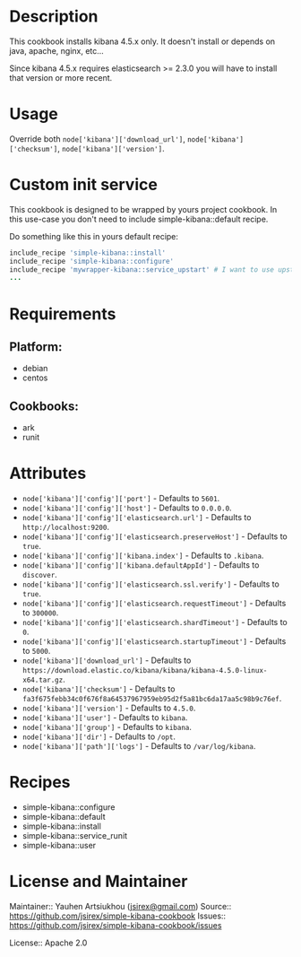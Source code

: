 # Description

This cookbook installs kibana 4.5.x only.
It doesn't install or depends on java, apache, nginx, etc...

Since kibana 4.5.x requires elasticsearch >= 2.3.0 you will have to install that version or more recent.

# Usage

Override both `node['kibana']['download_url']`, `node['kibana']['checksum']`, `node['kibana']['version']`.

# Custom init service

This cookbook is designed to be wrapped by yours project cookbook.
In this use-case you don't need to include simple-kibana::default recipe.

Do something like this in yours default recipe:

```ruby
include_recipe 'simple-kibana::install'
include_recipe 'simple-kibana::configure'
include_recipe 'mywrapper-kibana::service_upstart' # I want to use upstart
...
```

# Requirements

## Platform:

* debian
* centos

## Cookbooks:

* ark
* runit

# Attributes

* `node['kibana']['config']['port']` -  Defaults to `5601`.
* `node['kibana']['config']['host']` -  Defaults to `0.0.0.0`.
* `node['kibana']['config']['elasticsearch.url']` -  Defaults to `http://localhost:9200`.
* `node['kibana']['config']['elasticsearch.preserveHost']` -  Defaults to `true`.
* `node['kibana']['config']['kibana.index']` -  Defaults to `.kibana`.
* `node['kibana']['config']['kibana.defaultAppId']` -  Defaults to `discover`.
* `node['kibana']['config']['elasticsearch.ssl.verify']` -  Defaults to `true`.
* `node['kibana']['config']['elasticsearch.requestTimeout']` -  Defaults to `300000`.
* `node['kibana']['config']['elasticsearch.shardTimeout']` -  Defaults to `0`.
* `node['kibana']['config']['elasticsearch.startupTimeout']` -  Defaults to `5000`.
* `node['kibana']['download_url']` -  Defaults to `https://download.elastic.co/kibana/kibana/kibana-4.5.0-linux-x64.tar.gz`.
* `node['kibana']['checksum']` -  Defaults to `fa3f675febb34c0f676f8a64537967959eb95d2f5a81bc6da17aa5c98b9c76ef`.
* `node['kibana']['version']` -  Defaults to `4.5.0`.
* `node['kibana']['user']` -  Defaults to `kibana`.
* `node['kibana']['group']` -  Defaults to `kibana`.
* `node['kibana']['dir']` -  Defaults to `/opt`.
* `node['kibana']['path']['logs']` -  Defaults to `/var/log/kibana`.

# Recipes

* simple-kibana::configure
* simple-kibana::default
* simple-kibana::install
* simple-kibana::service_runit
* simple-kibana::user

# License and Maintainer

Maintainer:: Yauhen Artsiukhou (<jsirex@gmail.com>)
Source:: https://github.com/jsirex/simple-kibana-cookbook
Issues:: https://github.com/jsirex/simple-kibana-cookbook/issues

License:: Apache 2.0
